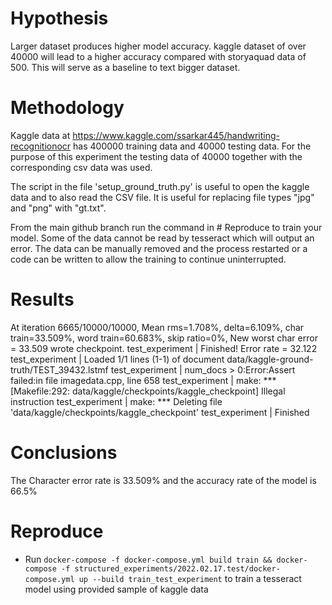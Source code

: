 # Hypothesis

Larger dataset produces higher model accuracy. kaggle dataset of over 40000 will lead to a higher accuracy
compared with storyaquad data of 500. This will serve as a baseline to text bigger dataset.

# Methodology

Kaggle data at  https://www.kaggle.com/ssarkar445/handwriting-recognitionocr has 400000 training data and 40000 testing data. For the purpose of this experiment the testing data of 40000 together with the corresponding csv data was used. 

The script in the file 'setup_ground_truth.py' is useful to open the kaggle data and to also read the CSV file.
It is useful for replacing file types "jpg" and "png" with "gt.txt".

From the main github branch run the command in # Reproduce to train your model. Some of the data cannot be read by tesseract which will output an error. The data can be manually removed and the process restarted or a code can be written to allow the training to continue uninterrupted.

# Results

At iteration 6665/10000/10000, Mean rms=1.708%, delta=6.109%, char train=33.509%, word train=60.683%, skip ratio=0%,  New worst char error = 33.509 wrote checkpoint.
test_experiment          | Finished! Error rate = 32.122
test_experiment          | Loaded 1/1 lines (1-1) of document data/kaggle-ground-truth/TEST_39432.lstmf
test_experiment          | num_docs > 0:Error:Assert failed:in file imagedata.cpp, line 658
test_experiment          | make: *** [Makefile:292: data/kaggle/checkpoints/kaggle_checkpoint] Illegal instruction
test_experiment          | make: *** Deleting file 'data/kaggle/checkpoints/kaggle_checkpoint'
test_experiment          | Finished


# Conclusions
The Character error rate is 33.509% and the accuracy rate of the model is 66.5%

# Reproduce

- Run `docker-compose -f docker-compose.yml build train && docker-compose -f structured_experiments/2022.02.17.test/docker-compose.yml up --build train_test_experiment` to train a tesseract model using provided sample of kaggle data
